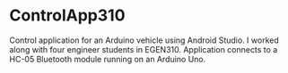 # ControlApp310
Control application for an Arduino vehicle using Android Studio. I worked along with four engineer students in EGEN310.
Application connects to a HC-05 Bluetooth module running on an Arduino Uno. 
